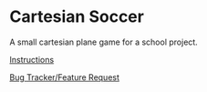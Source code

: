 # Cartesian Soccer
A small cartesian plane game for a school project.

[Instructions](https://docs.google.com/document/d/1_Ypcv5MNXvraEladhVx8APi1pP1-cqpxrW7VaE0nJ4w/edit?usp=sharing)

[Bug Tracker/Feature Request](mailto:ryanfwu3@gmail.com)
